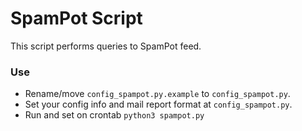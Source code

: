 SpamPot Script
===

This script performs queries to SpamPot feed.

### Use
* Rename/move `config_spampot.py.example` to `config_spampot.py`.
* Set your config info and mail report format at `config_spampot.py`.
* Run and set on crontab `python3 spampot.py`
